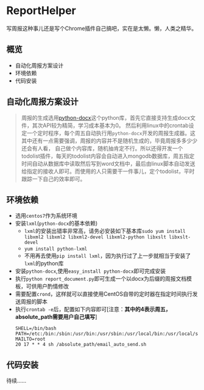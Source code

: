# ReportHelper
写周报这种事儿还是写个Chrome插件自己搞吧，实在是太懒。懒，人类之精华。

## 概览
* 自动化周报方案设计
* 环境依赖
* 代码安装

## 自动化周报方案设计
> 周报的生成选用[python-docx](http://python-docx.readthedocs.io/en/latest/)这个python库，首先它直接支持生成docx文件，其次API较为精简，学习成本基本为0。  然后利用linux中的crontab设定一个定时程序，每个周五自动执行用`python-docx`开发的周报生成器。这其中还有一点需要强调，周报的内容并不是随机生成的，毕竟周报多多少少还会有人看，
自己做个内容库，随机抽肯定不行。所以还得开发一个todolist插件，每天的todolist内容会自动进入mongodb数据库，周五指定时间自动从数据库中读取然后写到word文档中，最后由linux脚本自动发送给指定的接收人即可。而使用的人只需要干一件事儿，定个todolist，平时跟踪一下自己的效率即可。

## 环境依赖
* 选用`centos7`作为系统环境
* 安装`lxml`(`python-docx`的基本依赖)
    * `lxml`的安装出错率非常高，请务必安装如下基本库`sudo yum install libxml2 libxml2 libxml2-devel libxml2-python libxslt libxslt-devel`
    * `yum install python-lxml`
    * 不用再去使用`pip install lxml`，因为执行过了上一步就相当于安装了`lxml`的python库
* 安装`python-docx`,使用`easy_install python-docx`即可完成安装
* 执行`python report_document.py`即可生成一个以docx为后缀的周报文档模板，可供用户酌情修改
* 需要配置`crond`，这样就可以直接使用CentOS自带的定时器在指定时间执行发送周报的脚本
* 执行`crontab -e`后，配置如下内容即可[注意：**其中的4表示周五，absolute_path需要用户自己填写**]
    ```
    SHELL=/bin/bash
    PATH=/etc:/bin:/sbin:/usr/bin:/usr/sbin:/usr/local/bin:/usr/local/sbin
    MAILTO=root
    20 17 * * 4 sh /absolute_path/email_auto_send.sh
    ``` 

## 代码安装
待续……
